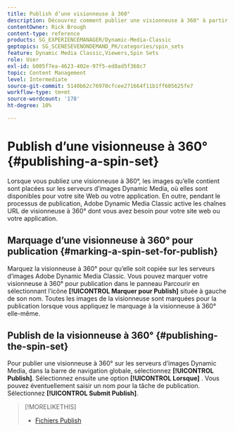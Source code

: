 ```yaml
---
title: Publish d’une visionneuse à 360°
description: Découvrez comment publier une visionneuse à 360° à partir d’Adobe Dynamic Media Classic.
contentOwner: Rick Brough
content-type: reference
products: SG_EXPERIENCEMANAGER/Dynamic-Media-Classic
geptopics: SG_SCENESEVENONDEMAND_PK/categories/spin_sets
feature: Dynamic Media Classic,Viewers,Spin Sets
role: User
exl-id: b085f7ea-4623-402e-97f5-ed8ad5f368c7
topic: Content Management
level: Intermediate
source-git-commit: 5140b62c76970cfcee271664f11b1ff605625fe7
workflow-type: tm+mt
source-wordcount: '178'
ht-degree: 10%

---
```


# Publish d’une visionneuse à 360°{#publishing-a-spin-set}

Lorsque vous publiez une visionneuse à 360°, les images qu’elle contient sont placées sur les serveurs d’images Dynamic Media, où elles sont disponibles pour votre site Web ou votre application. En outre, pendant le processus de publication, Adobe Dynamic Media Classic active les chaînes URL de visionneuse à 360° dont vous avez besoin pour votre site web ou votre application.

## Marquage d’une visionneuse à 360° pour publication {#marking-a-spin-set-for-publish}

Marquez la visionneuse à 360° pour qu’elle soit copiée sur les serveurs d’images Adobe Dynamic Media Classic. Vous pouvez marquer votre visionneuse à 360° pour publication dans le panneau Parcourir en sélectionnant l’icône **[!UICONTROL Marquer pour Publish]** située à gauche de son nom. Toutes les images de la visionneuse sont marquées pour la publication lorsque vous appliquez le marquage à la visionneuse à 360° elle-même.

## Publish de la visionneuse à 360° {#publishing-the-spin-set}

Pour publier une visionneuse à 360° sur les serveurs d’images Dynamic Media, dans la barre de navigation globale, sélectionnez **[!UICONTROL Publish]**. Sélectionnez ensuite une option **[!UICONTROL Lorsque]** . Vous pouvez éventuellement saisir un nom pour la tâche de publication. Sélectionnez **[!UICONTROL Submit Publish]**.

>[!MORELIKETHIS]
>
>* [Fichiers Publish](publishing-files.md#publishing_files)

